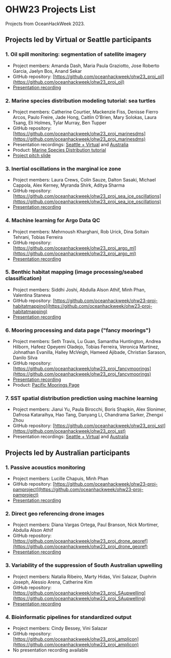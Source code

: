 # OHW23 Projects List

Projects from OceanHackWeek 2023.

## Projects led by Virtual or Seattle participants

### 1. Oil spill monitoring: segmentation of satellite imagery

- Project members: Amanda Dash, Maria Paula Graziotto, Jose Roberto Garcia, Jaelyn Bos, Anand Sekar
- GitHub repository: [https://github.com/oceanhackweek/ohw23_proj_oil](https://github.com/oceanhackweek/ohw23_proj_oil)
- [Presentation recording](https://youtu.be/cSMewT6P9LI)
<!-- - [Project pitch slide](https://docs.google.com/presentation/d/1eQKSdFHNGMDqGJMY4d-yGnNm4UrUj5kIS2mLQGPMZC8/edit#slide=id.g239da66eda5_26_0)  -->

### 2. Marine species distribution modeling tutorial: sea turtles

- Project members: Catherine Courtier, Mackenzie Fiss, Denisse Fierro Arcos, Paulo Freire, Jade Hong, Caitlin O’Brien, Mary Solokas, Laura Tsang, Eli Holmes, Tylar Murray, Ben Tupper
- GitHub repository: [https://github.com/oceanhackweek/ohw23_proj_marinesdms](https://github.com/oceanhackweek/ohw23_proj_marinesdms)
- Presentation recordings: [Seattle + Virtual](https://youtu.be/6QGf7lvykC0) and [Australia](https://youtu.be/j4C2Y5GurQU?list=PLVH-j9gOscWmTQNctTx07pf97BRuUxCBX&t=924)
- Product: [Marine Species Distribution tutorial](https://oceanhackweek.org/tutorials_marine_sdm/)
- [Project pitch slide](https://docs.google.com/presentation/d/1eQKSdFHNGMDqGJMY4d-yGnNm4UrUj5kIS2mLQGPMZC8/edit#slide=id.g25f8e87bf15_11_0)

### 3. Inertial oscillations in the marginal ice zone

- Project members: Laura Crews, Colin Sauze, Dalton Sasaki, Michael Cappola, Alex Kerney, Myranda Shirk, Aditya Sharma
- GitHub repository: [https://github.com/oceanhackweek/ohw23_proj_sea_ice_oscillations](https://github.com/oceanhackweek/ohw23_proj_sea_ice_oscillations)
- [Presentation recording](https://youtu.be/A50HV-8ex8I)
<!-- - [Project pitch slide](https://docs.google.com/presentation/d/1eQKSdFHNGMDqGJMY4d-yGnNm4UrUj5kIS2mLQGPMZC8/edit#slide=id.g239da66eda5_18_7)  -->

### 4. Machine learning for Argo Data QC

- Project members: Mehrnoush Kharghani, Rob Urick, Dina Soltain Tehrani, Tobias Ferreira
- GitHub repository: [https://github.com/oceanhackweek/ohw23_proj_argo_ml](https://github.com/oceanhackweek/ohw23_proj_argo_ml)
- [Presentation recording](https://youtu.be/1oFdLZPHUSA)
<!-- - [Project pitch slide](https://docs.google.com/presentation/d/1eQKSdFHNGMDqGJMY4d-yGnNm4UrUj5kIS2mLQGPMZC8/edit#slide=id.g25fbb98e25a_14_0) -->

### 5. Benthic habitat mapping (image processing/seabed classification)

- Project members: Siddhi Joshi, Abdulla Alson Athif, Minh Phan, Valentina Staneva
- GitHub repository: [https://github.com/oceanhackweek/ohw23-proj-habitatmapping](https://github.com/oceanhackweek/ohw23-proj-habitatmapping)
- [Presentation recording](https://youtu.be/Lml4rROa91Q)
<!-- - [Project pitch slide](https://docs.google.com/presentation/d/1eQKSdFHNGMDqGJMY4d-yGnNm4UrUj5kIS2mLQGPMZC8/edit#slide=id.g25fbb98e25a_42_0) -->

### 6. Mooring processing and data page ("fancy moorings")

- Project members: Seth Travis, Lu Guan, Samantha Huntington, Andrea Hilborn, Hafeez Opeyemi Oladejo, Tobias Ferreira, Veronica Martinez, Johnathan Evanilla, Halley McVeigh, Hameed Ajibade, Christian Sarason, Danilo Silva
- GitHub repository: [https://github.com/oceanhackweek/ohw23_proj_fancymoorings](https://github.com/oceanhackweek/ohw23_proj_fancymoorings)
- [Presentation recording](https://youtu.be/90t6h36-BOQ)
- Product: [Pacific Moorings Page](https://oceanhackweek.org/ohw23_proj_fancymoorings/)
<!-- - [Project pitch slide](https://docs.google.com/presentation/d/1eQKSdFHNGMDqGJMY4d-yGnNm4UrUj5kIS2mLQGPMZC8/edit#slide=id.g239da66eda5_18_15) -->

### 7. SST spatial distribution prediction using machine learning

- Project members: Jiarui Yu, Paula Birocchi, Boris Shapkin, Alex Slonimer, Dafrosa Kataraihya, Hao Tang, Danyang Li, Chandrama Sarker, Zhengxi Zhou
- GitHub repository: [https://github.com/oceanhackweek/ohw23_proj_sst](https://github.com/oceanhackweek/ohw23_proj_sst)
- Presentation recordings: [Seattle + Virtual](https://youtu.be/ySfmD5JNVxo) and [Australia](https://youtu.be/j4C2Y5GurQU?list=PLVH-j9gOscWmTQNctTx07pf97BRuUxCBX&t=1090)
<!-- - [Presentation Slide](https://docs.google.com/presentation/d/1uUAIsuj9bxOFMVeIG_h5Bs-ZGDrRodldlz2FHfj4TbE/edit#slide=id.p) -->
<!-- - [Project pitch slide](https://docs.google.com/presentation/d/1eQKSdFHNGMDqGJMY4d-yGnNm4UrUj5kIS2mLQGPMZC8/edit#slide=id.g239da66eda5_25_5) -->


## Projects led by Australian participants

### 1. Passive acoustics monitoring

- Project members: Lucille Chapuis, Minh Phan
- GitHub repository: [https://github.com/oceanhackweek/ohw23-proj-pamproject](https://github.com/oceanhackweek/ohw23-proj-pamproject)
- [Presentation recording](https://youtu.be/j4C2Y5GurQU?list=PLVH-j9gOscWmTQNctTx07pf97BRuUxCBX&t=3)

### 2. Direct geo referencing drone images

- Project members: Diana Vargas Ortega, Paul Branson, Nick Mortimer, Abdulla Alson Athif
- GitHub repository: [https://github.com/oceanhackweek/ohw23_proj_drone_georef](https://github.com/oceanhackweek/ohw23_proj_drone_georef)
- [Presentation recording](https://youtu.be/j4C2Y5GurQU?list=PLVH-j9gOscWmTQNctTx07pf97BRuUxCBX&t=424)

### 3. Variability of the suppression of South Australian upwelling

- Project members: Natalia Ribeiro, Marty Hidas, Vini Salazar, Duphrin Joseph, Alessio Arena, Catherine Kim
- GitHub repository: [https://github.com/oceanhackweek/ohw23_proj_SAupwelling](https://github.com/oceanhackweek/ohw23_proj_SAupwelling)
- [Presentation recording](https://youtu.be/j4C2Y5GurQU?list=PLVH-j9gOscWmTQNctTx07pf97BRuUxCBX&t=1791)

### 4. Bioinformatic pipelines for standardized output

- Project members: Cindy Bessey, Vini Salazar
- GitHub repository: [https://github.com/oceanhackweek/ohw23_proj_amplicon](https://github.com/oceanhackweek/ohw23_proj_amplicon)
- No presentation recording available
